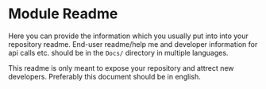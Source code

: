 # Module Readme

Here you can provide the information which you usually put into into your repository readme. End-user readme/help me and developer information for api calls etc. should be in the `Docs/` directory in multiple languages. 

This readme is only meant to expose your repository and attrect new developers. Preferably this document should be in english. 
